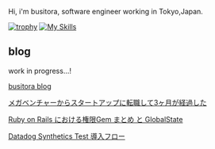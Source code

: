 Hi, i'm busitora, software engineer working in Tokyo,Japan. <br>

<!-- ![busitora's github stats](https://github-readme-stats.vercel.app/api?username=busitora&count_private=true&show_icons=true&theme=radical&count_private=true&include_orgs=true)
![Top Langs](https://github-readme-stats.vercel.app/api/top-langs/?username=busitora&theme=radical) -->
[![trophy](https://github-profile-trophy.vercel.app/?username=busitora&column=9)](https://github.com/busitora/github-profile-trophy)
[![My Skills](https://skillicons.dev/icons?i=html,css,js,ts,ruby,rails,graphql,react,vue,docker,mysql,postgresql,redis,github,figma)](https://skillicons.dev)

## blog

work in progress...!

[busitora blog](https://busitora-blog.netlify.app/ja/)

[メガベンチャーからスタートアップに転職して3ヶ月が経過した](https://zenn.dev/overflow_offers/articles/20220721-three-months-have-passed#fn-acd0-4)

[Ruby on Rails における権限Gem まとめ と GlobalState](https://zenn.dev/overflow_offers/articles/20221003-authority_ruby_gem)

[Datadog Synthetics Test 導入フロー](https://zenn.dev/overflow_offers/articles/20220822-datadog-synthetics-test-introduction)